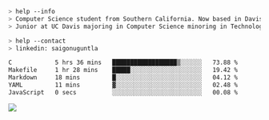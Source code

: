 ````bash
> help --info
> Computer Science student from Southern California. Now based in Davis, CA.
> Junior at UC Davis majoring in Computer Science minoring in Technology Management.
````

````bash
> help --contact
> linkedin: saigonuguntla
````

<!--START_SECTION:waka-->

```txt
C            5 hrs 36 mins   ██████████████████▒░░░░░░   73.88 %
Makefile     1 hr 28 mins    █████░░░░░░░░░░░░░░░░░░░░   19.42 %
Markdown     18 mins         █░░░░░░░░░░░░░░░░░░░░░░░░   04.12 %
YAML         11 mins         ▓░░░░░░░░░░░░░░░░░░░░░░░░   02.48 %
JavaScript   0 secs          ░░░░░░░░░░░░░░░░░░░░░░░░░   00.08 %
```

<!--END_SECTION:waka-->

![](https://komarev.com/ghpvc/?username=saigonu&color=6A8AFF)